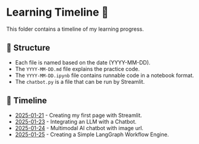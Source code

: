 # Learning Timeline 📅

This folder contains a timeline of my learning progress.

## 📌 Structure
- Each file is named based on the date (YYYY-MM-DD).
- The `YYYY-MM-DD.md` file explains the practice code.
- The `YYYY-MM-DD.ipynb` file contains runnable code in a notebook format.
- The `chatbot.py` is a file that can be run by Streamlit.

## 📂 Timeline
- [2025-01-21](./2025-01-21.md) - Creating my first page with Streamlit.
- [2025-01-23](./2025-01-23.md) - Integrating an LLM with a Chatbot.
- [2025-01-24](./2025-01-24.md) - Multimodal AI chatbot with image url.
- [2025-01-25](./2025-01-25.md) - Creating a Simple LangGraph Workflow Engine.
